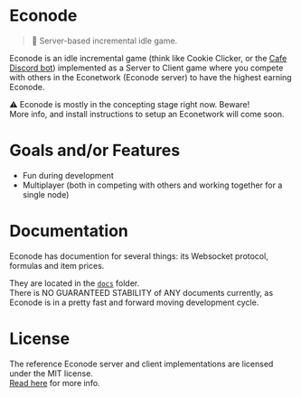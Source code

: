 # Econode
> 💸 Server-based incremental idle game. 

Econode is an idle incremental game (think like Cookie Clicker,
or the [Cafe Discord bot](https://twitter.com/cafediscordbot?))
implemented as a Server to Client game where you compete with others in the Econetwork
(Econode server) to have the highest earning Econode.

⚠️ Econode is mostly in the concepting stage right now. Beware!  
More info, and install instructions to setup an Econetwork will come soon.

# Goals and/or Features
- Fun during development
- Multiplayer (both in competing with others and working together for a single node)

# Documentation
Econode has documention for several things: its Websocket protocol, formulas and item
prices.

They are located in the [`docs`](docs/) folder.  
There is NO GUARANTEED STABILITY of ANY documents currently,
as Econode is in a pretty fast and forward moving development cycle.

# License
The reference Econode server and client implementations are licensed under the MIT license.  
[Read here](LICENSE) for more info.

